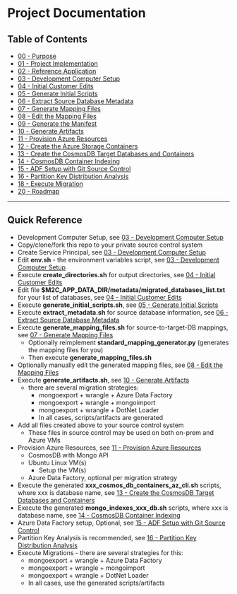 # Project Documentation

## Table of Contents

- [00 - Purpose](00_purpose.md)
- [01 - Project Implementation](01_project_implementation.md)
- [02 - Reference Application](02_reference_application.md)
- [03 - Development Computer Setup](03_development_computer_setup.md)
- [04 - Initial Customer Edits](04_initial_customer_edits.md)
- [05 - Generate Initial Scripts](05_generate_initial_scripts.md)
- [06 - Extract Source Database Metadata](06_extract_source_database_metadata.md)
- [07 - Generate Mapping Files](07_generate_mapping_files.md)
- [08 - Edit the Mapping Files](08_edit_the_mapping_files.md)
- [09 - Generate the Manifest](09_generate_the_manifest.md)
- [10 - Generate Artifacts](10_generate_artifacts.md)
- [11 - Provision Azure Resources](11_provision_azure_resources.md)
- [12 - Create the Azure Storage Containers](12_create_the_azure_storage_containers.md)
- [13 - Create the CosmosDB Target Databases and Containers](13_create_the_cosmosdb_target_databases_and_containers.md)
- [14 - CosmosDB Container Indexing](14_cosmosdb_container_indexing.md)
- [15 - ADF Setup with Git Source Control](15_adf_setup_with_git_source_control.md)
- [16 - Partition Key Distribution Analysis](16_pk_distribution.md)
- [18 - Execute Migration](18_execute_migration.md)
- [20 - Roadmap](20_roadmap.md)

---

## Quick Reference 

- Development Computer Setup, see [03 - Development Computer Setup](03_development_computer_setup.md)
- Copy/clone/fork this repo to your private source control system
- Create Service Principal, see [03 - Development Computer Setup](03_development_computer_setup.md)
- Edit **env.sh** - the environment variables script, see [03 - Development Computer Setup](03_development_computer_setup.md)
- Execute **create_directories.sh** for output directories, see [04 - Initial Customer Edits](04_initial_customer_edits.md)
- Edit file **$M2C_APP_DATA_DIR/metadata/migrated_databases_list.txt** for your list of databases, see [04 - Initial Customer Edits](04_initial_customer_edits.md)
- Execute **generate_initial_scripts.sh**, see [05 - Generate Initial Scripts](05_generate_initial_scripts.md)
- Execute **extract_metadata.sh** for source database information, see [06 - Extract Source Database Metadata](06_extract_source_database_metadata.md)
- Execute **generate_mapping_files.sh** for source-to-target-DB mappings, see [07 - Generate Mapping Files](07_generate_mapping_files.md)
  - Optionally reimplement **standard_mapping_generator.py** (generates the mapping files for you)
  - Then execute **generate_mapping_files.sh**
- Optionally manually edit the generated mapping files, see [08 - Edit the Mapping Files](08_edit_the_mapping_files.md)
- Execute **generate_artifacts.sh**, see [10 - Generate Artifacts](10_generate_artifacts.md)
  - there are several migration strategies:
    - mongoexport + wrangle + Azure Data Factory
    - mongoexport + wrangle + mongoimport
    - mongoexport + wrangle + DotNet Loader
    - In all cases, scripts/artifacts are generated 
- Add all files created above to your source control system 
  - These files in source control may be used on both on-prem and Azure VMs
- Provision Azure Resources, see [11 - Provision Azure Resources](11_provision_azure_resources.md)
  - CosmosDB with Mongo API
  - Ubuntu Linux VM(s)
    - Setup the VM(s)
  - Azure Data Factory, optional per migration strategy 
- Execute the generated **xxx_cosmos_db_containers_az_cli.sh** scripts, where xxx is database name, see [13 - Create the CosmosDB Target Databases and Containers](13_create_the_cosmosdb_target_databases_and_containers.md)
- Execute the generated **mongo_indexes_xxx_db.sh** scripts, where xxx is database name, see [14 - CosmosDB Container Indexing](14_cosmosdb_container_indexing.md)
- Azure Data Factory setup, Optional, see [15 - ADF Setup with Git Source Control](15_adf_setup_with_git_source_control.md)
- Partition Key Analysis is recommended, see [16 - Partition Key Distribution Analysis](16_pk_distribution.md)
- Execute Migrations - there are several strategies for this:
  - mongoexport + wrangle + Azure Data Factory
  - mongoexport + wrangle + mongoimport
  - mongoexport + wrangle + DotNet Loader
  - In all cases, use the generated scripts/artifacts
